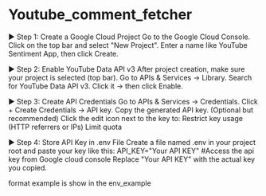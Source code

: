 # Youtube_comment_fetcher
▶️ Step 1: Create a Google Cloud Project
Go to the Google Cloud Console.
Click on the top bar and select "New Project".
Enter a name like YouTube Sentiment App, then click Create.

▶️ Step 2: Enable YouTube Data API v3
After project creation, make sure your project is selected (top bar).
Go to APIs & Services → Library.
Search for YouTube Data API v3.
Click it → then click Enable.

▶️ Step 3: Create API Credentials
Go to APIs & Services → Credentials.
Click + Create Credentials → API key.
Copy the generated API key.
(Optional but recommended) Click the edit icon next to the key to:
Restrict key usage (HTTP referrers or IPs)
Limit quota

▶️ Step 4: Store API Key in .env File
Create a file named .env in your project root and paste your key like this:
API_KEY="Your API KEY" #Access the api key from Google cloud console
Replace "Your API KEY" with the actual key you copied.

format example is show in the env_example
